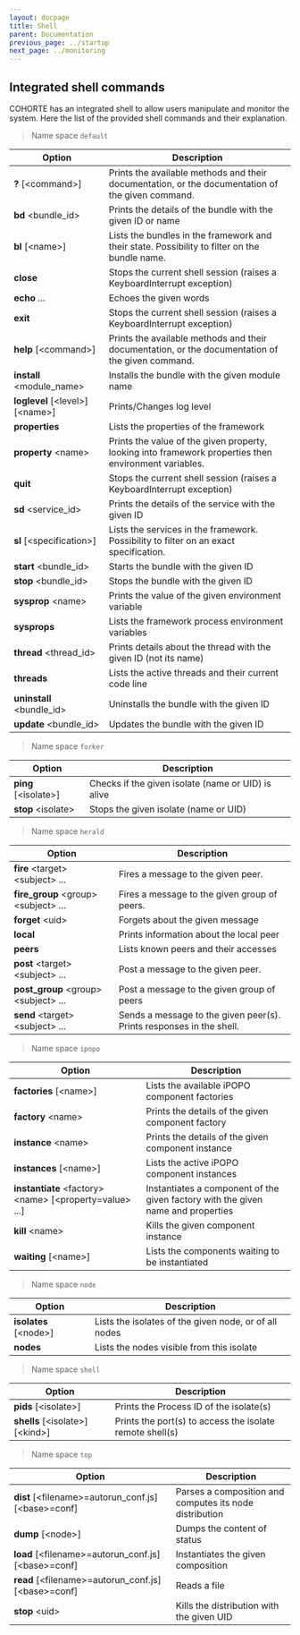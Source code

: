 ```yaml
---
layout: docpage
title: Shell
parent: Documentation
previous_page: ../startup
next_page: ../monitoring
---
```


## Integrated shell commands

COHORTE has an integrated shell to allow users manipulate and monitor the system. Here the list of the provided shell commands and their explanation.

> Name space `default` 

<table class="table table-striped table-bordered table-hover table-condensed">
	<thead>
	<tr>
		<th> Option </th><th> Description </th>
	</tr>
	</thead>
	<tbody><tr>
		<td>
<b>?</b> [&lt;command&gt;]
</td><td>	Prints the available methods and their documentation, or the documentation of the given command.
</td></tr><tr><td>
<b>bd</b> &lt;bundle_id&gt;
</td><td>
		Prints the details of the bundle with the given ID or name
</td></tr><tr><td>
<b>bl</b> [&lt;name&gt;]
</td><td>
		Lists the bundles in the framework and their state. Possibility to filter on the bundle name.
</td></tr><tr><td>
<b>close</b>
</td><td>
		Stops the current shell session (raises a KeyboardInterrupt exception)
</td></tr><tr><td>
<b>echo</b> ...
</td><td>
		Echoes the given words
</td></tr><tr><td>
<b>exit</b>
</td><td>
		Stops the current shell session (raises a KeyboardInterrupt exception)
</td></tr><tr><td>
<b>help</b> [&lt;command&gt;]
</td><td>
		Prints the available methods and their documentation, or the documentation of the given command.
</td></tr><tr><td>
<b>install</b> &lt;module_name&gt;
</td><td>
		Installs the bundle with the given module name
</td></tr><tr><td>
<b>loglevel</b> [&lt;level&gt;] [&lt;name&gt;]
</td><td>
		Prints/Changes log level
</td></tr><tr><td>
<b>properties</b>
</td><td>
		Lists the properties of the framework
</td></tr><tr><td>
<b>property</b> &lt;name&gt;
</td><td>
		Prints the value of the given property, looking into framework properties then environment variables.
</td></tr><tr><td>
<b>quit</b>
</td><td>
		Stops the current shell session (raises a KeyboardInterrupt exception)
</td></tr><tr><td>
<b>sd</b> &lt;service_id&gt;
</td><td>
		Prints the details of the service with the given ID
</td></tr><tr><td>
<b>sl</b> [&lt;specification&gt;]
</td><td>
		Lists the services in the framework. Possibility to filter on an exact specification.
</td></tr><tr><td>
<b>start</b> &lt;bundle_id&gt;
</td><td>
		Starts the bundle with the given ID
</td></tr><tr><td>
<b>stop</b> &lt;bundle_id&gt;
</td><td>
		Stops the bundle with the given ID
</td></tr><tr><td>
<b>sysprop</b> &lt;name&gt;
</td><td>
		Prints the value of the given environment variable
</td></tr><tr><td>
<b>sysprops</b>
</td><td>
		Lists the framework process environment variables
</td></tr><tr><td>
<b>thread</b> &lt;thread_id&gt;
</td><td>
		Prints details about the thread with the given ID (not its name)
</td></tr><tr><td>
<b>threads</b>
</td><td>
		Lists the active threads and their current code line
</td></tr><tr><td>
<b>uninstall</b> &lt;bundle_id&gt;
</td><td>
		Uninstalls the bundle with the given ID
</td></tr><tr><td>
<b>update</b> &lt;bundle_id&gt;
</td><td>
		Updates the bundle with the given ID
</td></tr>
</tbody>
</table>

> Name space `forker`

<table class="table table-striped table-bordered table-hover table-condensed">
	<thead>
	<tr>
		<th> Option </th><th> Description </th>
	</tr>
	</thead>
	<tbody><tr>
		<td>
<b>ping</b> [&lt;isolate&gt;]
</td><td>
		Checks if the given isolate (name or UID) is alive
</td></tr><tr><td>
<b>stop</b> &lt;isolate&gt;
</td><td>
		Stops the given isolate (name or UID)
</td></tr>
</tbody>
</table>

> Name space `herald`  

<table class="table table-striped table-bordered table-hover table-condensed">
	<thead>
	<tr>
		<th> Option </th><th> Description </th>
	</tr>
	</thead>
	<tbody><tr>
		<td>
<b>fire</b> &lt;target&gt; &lt;subject&gt; ...
</td><td>
		Fires a message to the given peer.
</td></tr><tr><td>
<b>fire_group</b> &lt;group&gt; &lt;subject&gt; ...
</td><td>
		Fires a message to the given group of peers.
</td></tr><tr><td>
<b>forget</b> &lt;uid&gt;
</td><td>
		Forgets about the given message
</td></tr><tr><td>
<b>local</b>
</td><td>
		Prints information about the local peer
</td></tr><tr><td>
<b>peers</b>
</td><td>
		Lists known peers and their accesses
</td></tr><tr><td>
<b>post</b> &lt;target&gt; &lt;subject&gt; ...
</td><td>
		Post a message to the given peer.
</td></tr><tr><td>
<b>post_group</b> &lt;group&gt; &lt;subject&gt; ...
</td><td>
		Post a message to the given group of peers
</td></tr><tr><td>
<b>send</b> &lt;target&gt; &lt;subject&gt; ...
</td><td>
		Sends a message to the given peer(s). Prints responses in the shell.
</td></tr>
</tbody>
</table>

> Name space `ipopo`  

<table class="table table-striped table-bordered table-hover table-condensed">
	<thead>
	<tr>
		<th> Option </th><th> Description </th>
	</tr>
	</thead>
	<tbody><tr>
		<td>
<b>factories</b> [&lt;name&gt;]
</td><td>
		Lists the available iPOPO component factories
</td></tr><tr><td>
<b>factory</b> &lt;name&gt;
</td><td>
		Prints the details of the given component factory
</td></tr><tr><td>
<b>instance</b> &lt;name&gt;
</td><td>
		Prints the details of the given component instance
</td></tr><tr><td>
<b>instances</b> [&lt;name&gt;]
</td><td>
		Lists the active iPOPO component instances
</td></tr><tr><td>
<b>instantiate</b> &lt;factory&gt; &lt;name&gt; [&lt;property=value&gt; ...]
</td><td>
		Instantiates a component of the given factory with the given name and properties
</td></tr><tr><td>
<b>kill</b> &lt;name&gt;
</td><td>
		Kills the given component instance
</td></tr><tr><td>
<b>waiting</b> [&lt;name&gt;]
</td><td>
		Lists the components waiting to be instantiated
</td></tr>
</tbody>
</table>

> Name space `node` 

<table class="table table-striped table-bordered table-hover table-condensed">
	<thead>
	<tr>
		<th> Option </th><th> Description </th>
	</tr>
	</thead>
	<tbody><tr>
		<td>
<b>isolates</b> [&lt;node&gt;]
</td><td>
		Lists the isolates of the given node, or of all nodes
</td></tr><tr><td>
<b>nodes</b>
</td><td>
		Lists the nodes visible from this isolate
</td></tr>
</tbody>
</table>

> Name space `shell`

<table class="table table-striped table-bordered table-hover table-condensed">
	<thead>
	<tr>
		<th> Option </th><th> Description </th>
	</tr>
	</thead>
	<tbody><tr>
		<td>
<b>pids</b> [&lt;isolate&gt;]
</td><td>
		Prints the Process ID of the isolate(s)
</td></tr><tr><td>
<b>shells</b> [&lt;isolate&gt;] [&lt;kind&gt;]
</td><td>
		Prints the port(s) to access the isolate remote shell(s)
</td></tr>
</tbody>
</table>

> Name space `top` 

<table class="table table-striped table-bordered table-hover table-condensed">
	<thead>
	<tr>
		<th> Option </th><th> Description </th>
	</tr>
	</thead>
	<tbody><tr>
		<td>
<b>dist</b> [&lt;filename&gt;=autorun_conf.js] [&lt;base&gt;=conf]
</td><td>
		Parses a composition and computes its node distribution
</td></tr><tr><td>
<b>dump</b> [&lt;node&gt;]
</td><td>
		Dumps the content of status
</td></tr><tr><td>
<b>load</b> [&lt;filename&gt;=autorun_conf.js] [&lt;base&gt;=conf]
</td><td>
		Instantiates the given composition
</td></tr><tr><td>
<b>read</b> [&lt;filename&gt;=autorun_conf.js] [&lt;base&gt;=conf]
</td><td>
		Reads a file
</td></tr><tr><td>
<b>stop</b> &lt;uid&gt;
</td><td>
		Kills the distribution with the given UID
</td></tr>
</tbody>
</table>
